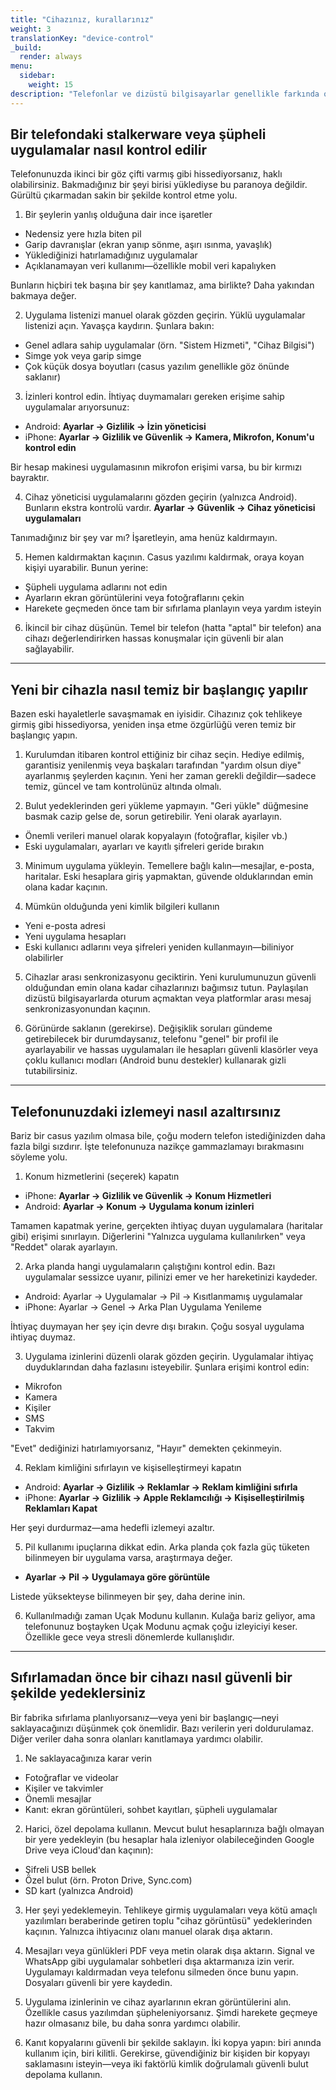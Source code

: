 ```yaml
---
title: "Cihazınız, kurallarınız"
weight: 3
translationKey: "device-control"
_build:
  render: always
menu:
  sidebar:
    weight: 15
description: "Telefonlar ve dizüstü bilgisayarlar genellikle farkında olduğunuzdan daha fazla hayatınızı içerir. Bu bölüm, gizli riskleri tespit etmenize, izleme için kontrol etmenize ve güvenli bir şekilde kontrolü geri almanıza yardımcı olur—özellikle cihaz hediye edilmiş veya \"bir iyilik olarak\" ayarlanmışsa."
---
```


## Bir telefondaki stalkerware veya şüpheli uygulamalar nasıl kontrol edilir

Telefonunuzda ikinci bir göz çifti varmış gibi hissediyorsanız, haklı olabilirsiniz. Bakmadığınız bir şeyi birisi yüklediyse bu paranoya değildir. Gürültü çıkarmadan sakin bir şekilde kontrol etme yolu.

1. Bir şeylerin yanlış olduğuna dair ince işaretler

* Nedensiz yere hızla biten pil
* Garip davranışlar (ekran yanıp sönme, aşırı ısınma, yavaşlık)
* Yüklediğinizi hatırlamadığınız uygulamalar
* Açıklanamayan veri kullanımı—özellikle mobil veri kapalıyken

Bunların hiçbiri tek başına bir şey kanıtlamaz, ama birlikte? Daha yakından bakmaya değer.

2. Uygulama listenizi manuel olarak gözden geçirin. Yüklü uygulamalar listenizi açın. Yavaşça kaydırın. Şunlara bakın:

* Genel adlara sahip uygulamalar (örn. "Sistem Hizmeti", "Cihaz Bilgisi")
* Simge yok veya garip simge
* Çok küçük dosya boyutları (casus yazılım genellikle göz önünde saklanır)

3. İzinleri kontrol edin. İhtiyaç duymamaları gereken erişime sahip uygulamalar arıyorsunuz:

* Android: **Ayarlar → Gizlilik → İzin yöneticisi**
* iPhone: **Ayarlar → Gizlilik ve Güvenlik → Kamera, Mikrofon, Konum'u kontrol edin**

Bir hesap makinesi uygulamasının mikrofon erişimi varsa, bu bir kırmızı bayraktır.

4. Cihaz yöneticisi uygulamalarını gözden geçirin (yalnızca Android). Bunların ekstra kontrolü vardır. **Ayarlar → Güvenlik → Cihaz yöneticisi uygulamaları**

Tanımadığınız bir şey var mı? İşaretleyin, ama henüz kaldırmayın.

5. Hemen kaldırmaktan kaçının. Casus yazılımı kaldırmak, oraya koyan kişiyi uyarabilir. Bunun yerine:

* Şüpheli uygulama adlarını not edin
* Ayarların ekran görüntülerini veya fotoğraflarını çekin
* Harekete geçmeden önce tam bir sıfırlama planlayın veya yardım isteyin

6. İkincil bir cihaz düşünün. Temel bir telefon (hatta "aptal" bir telefon) ana cihazı değerlendirirken hassas konuşmalar için güvenli bir alan sağlayabilir.

---

## Yeni bir cihazla nasıl temiz bir başlangıç yapılır

Bazen eski hayaletlerle savaşmamak en iyisidir. Cihazınız çok tehlikeye girmiş gibi hissediyorsa, yeniden inşa etme özgürlüğü veren temiz bir başlangıç yapın.

1. Kurulumdan itibaren kontrol ettiğiniz bir cihaz seçin. Hediye edilmiş, garantisiz yenilenmiş veya başkaları tarafından "yardım olsun diye" ayarlanmış şeylerden kaçının. Yeni her zaman gerekli değildir—sadece temiz, güncel ve tam kontrolünüz altında olmalı.

2. Bulut yedeklerinden geri yükleme yapmayın. "Geri yükle" düğmesine basmak cazip gelse de, sorun getirebilir. Yeni olarak ayarlayın.

* Önemli verileri manuel olarak kopyalayın (fotoğraflar, kişiler vb.)
* Eski uygulamaları, ayarları ve kayıtlı şifreleri geride bırakın

3. Minimum uygulama yükleyin. Temellere bağlı kalın—mesajlar, e-posta, haritalar. Eski hesaplara giriş yapmaktan, güvende olduklarından emin olana kadar kaçının.

4. Mümkün olduğunda yeni kimlik bilgileri kullanın

* Yeni e-posta adresi
* Yeni uygulama hesapları
* Eski kullanıcı adlarını veya şifreleri yeniden kullanmayın—biliniyor olabilirler

5. Cihazlar arası senkronizasyonu geciktirin. Yeni kurulumunuzun güvenli olduğundan emin olana kadar cihazlarınızı bağımsız tutun. Paylaşılan dizüstü bilgisayarlarda oturum açmaktan veya platformlar arası mesaj senkronizasyonundan kaçının.

6. Görünürde saklanın (gerekirse). Değişiklik soruları gündeme getirebilecek bir durumdaysanız, telefonu "genel" bir profil ile ayarlayabilir ve hassas uygulamaları ile hesapları güvenli klasörler veya çoklu kullanıcı modları (Android bunu destekler) kullanarak gizli tutabilirsiniz.

---

## Telefonunuzdaki izlemeyi nasıl azaltırsınız

Bariz bir casus yazılım olmasa bile, çoğu modern telefon istediğinizden daha fazla bilgi sızdırır. İşte telefonunuza nazikçe gammazlamayı bırakmasını söyleme yolu.

1. Konum hizmetlerini (seçerek) kapatın

* iPhone: **Ayarlar → Gizlilik ve Güvenlik → Konum Hizmetleri**
* Android: **Ayarlar → Konum → Uygulama konum izinleri**

Tamamen kapatmak yerine, gerçekten ihtiyaç duyan uygulamalara (haritalar gibi) erişimi sınırlayın. Diğerlerini "Yalnızca uygulama kullanılırken" veya "Reddet" olarak ayarlayın.

2. Arka planda hangi uygulamaların çalıştığını kontrol edin. Bazı uygulamalar sessizce uyanır, pilinizi emer ve her hareketinizi kaydeder.

* Android: Ayarlar → Uygulamalar → Pil → Kısıtlanmamış uygulamalar
* iPhone: Ayarlar → Genel → Arka Plan Uygulama Yenileme

İhtiyaç duymayan her şey için devre dışı bırakın. Çoğu sosyal uygulama ihtiyaç duymaz.

3. Uygulama izinlerini düzenli olarak gözden geçirin. Uygulamalar ihtiyaç duyduklarından daha fazlasını isteyebilir. Şunlara erişimi kontrol edin:

* Mikrofon
* Kamera
* Kişiler
* SMS
* Takvim

"Evet" dediğinizi hatırlamıyorsanız, "Hayır" demekten çekinmeyin.

4. Reklam kimliğini sıfırlayın ve kişiselleştirmeyi kapatın

* Android: **Ayarlar → Gizlilik → Reklamlar → Reklam kimliğini sıfırla**
* iPhone: **Ayarlar → Gizlilik → Apple Reklamcılığı → Kişiselleştirilmiş Reklamları Kapat**

Her şeyi durdurmaz—ama hedefli izlemeyi azaltır.

5. Pil kullanımı ipuçlarına dikkat edin. Arka planda çok fazla güç tüketen bilinmeyen bir uygulama varsa, araştırmaya değer.

* **Ayarlar → Pil → Uygulamaya göre görüntüle**

Listede yüksekteyse bilinmeyen bir şey, daha derine inin.

6. Kullanılmadığı zaman Uçak Modunu kullanın. Kulağa bariz geliyor, ama telefonunuz boştayken Uçak Modunu açmak çoğu izleyiciyi keser. Özellikle gece veya stresli dönemlerde kullanışlıdır.

---

## Sıfırlamadan önce bir cihazı nasıl güvenli bir şekilde yedeklersiniz

Bir fabrika sıfırlama planlıyorsanız—veya yeni bir başlangıç—neyi saklayacağınızı düşünmek çok önemlidir. Bazı verilerin yeri doldurulamaz. Diğer veriler daha sonra olanları kanıtlamaya yardımcı olabilir.

1. Ne saklayacağınıza karar verin

* Fotoğraflar ve videolar
* Kişiler ve takvimler
* Önemli mesajlar
* Kanıt: ekran görüntüleri, sohbet kayıtları, şüpheli uygulamalar

2. Harici, özel depolama kullanın. Mevcut bulut hesaplarınıza bağlı olmayan bir yere yedekleyin (bu hesaplar hala izleniyor olabileceğinden Google Drive veya iCloud'dan kaçının):

* Şifreli USB bellek
* Özel bulut (örn. Proton Drive, Sync.com)
* SD kart (yalnızca Android)

3. Her şeyi yedeklemeyin. Tehlikeye girmiş uygulamaları veya kötü amaçlı yazılımları beraberinde getiren toplu "cihaz görüntüsü" yedeklerinden kaçının. Yalnızca ihtiyacınız olanı manuel olarak dışa aktarın.

4. Mesajları veya günlükleri PDF veya metin olarak dışa aktarın. Signal ve WhatsApp gibi uygulamalar sohbetleri dışa aktarmanıza izin verir. Uygulamayı kaldırmadan veya telefonu silmeden önce bunu yapın. Dosyaları güvenli bir yere kaydedin.

5. Uygulama izinlerinin ve cihaz ayarlarının ekran görüntülerini alın. Özellikle casus yazılımdan şüpheleniyorsanız. Şimdi harekete geçmeye hazır olmasanız bile, bu daha sonra yardımcı olabilir.

6. Kanıt kopyalarını güvenli bir şekilde saklayın. İki kopya yapın: biri anında kullanım için, biri kilitli. Gerekirse, güvendiğiniz bir kişiden bir kopyayı saklamasını isteyin—veya iki faktörlü kimlik doğrulamalı güvenli bulut depolama kullanın.
